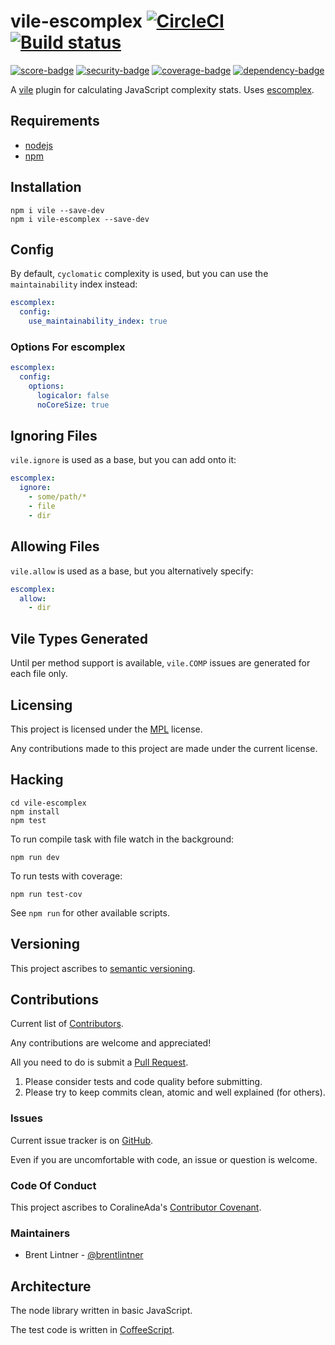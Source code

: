 # vile-escomplex [![CircleCI](https://circleci.com/gh/forthright/vile-escomplex.svg?style=svg&circle-token=c784fb6e6036f610d45b765411d70406aa4329a6)](https://circleci.com/gh/forthright/vile-escomplex) [![Build status](https://ci.appveyor.com/api/projects/status/ot1cj30iy46rl0jt/branch/master?svg=true)](https://ci.appveyor.com/project/brentlintner/vile-escomplex/branch/master)

[![score-badge](https://vile.io/api/v0/projects/vile-escomplex/badges/score?token=USryyHar5xQs7cBjNUdZ)](https://vile.io/~brentlintner/vile-escomplex) [![security-badge](https://vile.io/api/v0/projects/vile-escomplex/badges/security?token=USryyHar5xQs7cBjNUdZ)](https://vile.io/~brentlintner/vile-escomplex) [![coverage-badge](https://vile.io/api/v0/projects/vile-escomplex/badges/coverage?token=USryyHar5xQs7cBjNUdZ)](https://vile.io/~brentlintner/vile-escomplex) [![dependency-badge](https://vile.io/api/v0/projects/vile-escomplex/badges/dependency?token=USryyHar5xQs7cBjNUdZ)](https://vile.io/~brentlintner/vile-escomplex)

A [vile](https://vile.io) plugin for calculating JavaScript complexity stats. Uses [escomplex](https://github.com/escomplex/escomplex).

## Requirements

- [nodejs](http://nodejs.org)
- [npm](http://npmjs.org)

## Installation

    npm i vile --save-dev
    npm i vile-escomplex --save-dev

## Config

By default, `cyclomatic` complexity is used, but you can
use the `maintainability` index instead:

```yaml
escomplex:
  config:
    use_maintainability_index: true
```

### Options For escomplex

```yaml
escomplex:
  config:
    options:
      logicalor: false
      noCoreSize: true
```

## Ignoring Files

`vile.ignore` is used as a base, but you can add onto it:

```yaml
escomplex:
  ignore:
    - some/path/*
    - file
    - dir
```

## Allowing Files

`vile.allow` is used as a base, but you alternatively specify:

```yaml
escomplex:
  allow:
    - dir
```

## Vile Types Generated

Until per method support is available, `vile.COMP` issues are
generated for each file only.

## Licensing

This project is licensed under the [MPL](https://www.mozilla.org/MPL/2.0) license.

Any contributions made to this project are made under the current license.

## Hacking

    cd vile-escomplex
    npm install
    npm test

To run compile task with file watch in the background:

    npm run dev

To run tests with coverage:

    npm run test-cov

See `npm run` for other available scripts.

## Versioning

This project ascribes to [semantic versioning](http://semver.org).

## Contributions

Current list of [Contributors]().

Any contributions are welcome and appreciated!

All you need to do is submit a [Pull Request]().

1. Please consider tests and code quality before submitting.
2. Please try to keep commits clean, atomic and well explained (for others).

### Issues

Current issue tracker is on [GitHub]().

Even if you are uncomfortable with code, an issue or question is welcome.

### Code Of Conduct

This project ascribes to CoralineAda's [Contributor Covenant](https://github.com/CoralineAda/contributor_covenant).

### Maintainers

- Brent Lintner - [@brentlintner](http://github.com/brentlintner)

## Architecture

The node library written in basic JavaScript.

The test code is written in [CoffeeScript](http://coffeescript.org).
